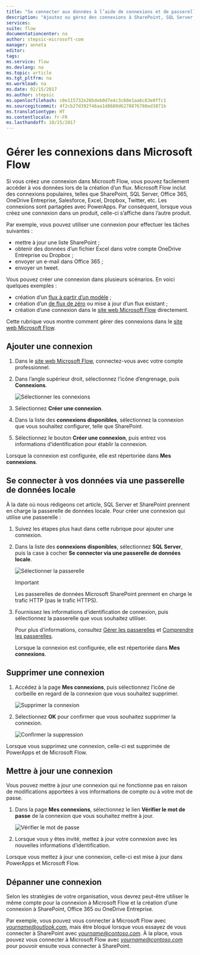 ```yaml
---
title: "Se connecter aux données à l’aide de connexions et de passerelles de données locales | Microsoft Docs"
description: "Ajoutez ou gérez des connexions à SharePoint, SQL Server, OneDrive Entreprise, Salesforce, Office 365, OneDrive, Dropbox, Twitter, Google Drive, etc."
services: 
suite: flow
documentationcenter: na
author: stepsic-microsoft-com
manager: anneta
editor: 
tags: 
ms.service: flow
ms.devlang: na
ms.topic: article
ms.tgt_pltfrm: na
ms.workload: na
ms.date: 02/15/2017
ms.author: stepsic
ms.openlocfilehash: c0e115732e26bdeb0d7e4c3c60e1aa6c63e0ffc1
ms.sourcegitcommit: 4f2cb27d392f46aa1d8680d6278876780ed3871b
ms.translationtype: HT
ms.contentlocale: fr-FR
ms.lasthandoff: 10/15/2017
---
```

# <a name="manage-connections-in-microsoft-flow"></a>Gérer les connexions dans Microsoft Flow
Si vous créez une connexion dans Microsoft Flow, vous pouvez facilement accéder à vos données lors de la création d’un flux. Microsoft Flow inclut des connexions populaires, telles que SharePoint, SQL Server, Office 365, OneDrive Entreprise, Salesforce, Excel, Dropbox, Twitter, etc. Les connexions sont partagées avec PowerApps. Par conséquent, lorsque vous créez une connexion dans un produit, celle-ci s’affiche dans l’autre produit.

Par exemple, vous pouvez utiliser une connexion pour effectuer les tâches suivantes :

* mettre à jour une liste SharePoint ;
* obtenir des données d’un fichier Excel dans votre compte OneDrive Entreprise ou Dropbox ;
* envoyer un e-mail dans Office 365 ;
* envoyer un tweet.

Vous pouvez créer une connexion dans plusieurs scénarios. En voici quelques exemples :

* création d’un [flux à partir d’un modèle](get-started-logic-template.md) ;
* création d’un [de flux de zéro](get-started-logic-flow.md) ou mise à jour d’un flux existant ;
* création d’une connexion dans le [site web Microsoft Flow][1] directement.

Cette rubrique vous montre comment gérer des connexions dans le [site web Microsoft Flow][1].

## <a name="add-a-connection"></a>Ajouter une connexion
1. Dans le [site web Microsoft Flow][1], connectez-vous avec votre compte professionnel.
2. Dans l’angle supérieur droit, sélectionnez l’icône d’engrenage, puis **Connexions**.
   
    ![Sélectionner les connexions](./media/add-manage-connections/connections-menu.png)
3. Sélectionnez **Créer une connexion**.
4. Dans la liste des **connexions disponibles**, sélectionnez la connexion que vous souhaitez configurer, telle que SharePoint.
5. Sélectionnez le bouton **Créer une connexion**, puis entrez vos informations d’identification pour établir la connexion.

Lorsque la connexion est configurée, elle est répertoriée dans **Mes connexions**.

## <a name="connect-to-your-data-through-an-on-premises-data-gateway"></a>Se connecter à vos données via une passerelle de données locale
À la date où nous rédigeons cet article, SQL Server et SharePoint prennent en charge la passerelle de données locale. Pour créer une connexion qui utilise une passerelle :

1. Suivez les étapes plus haut dans cette rubrique pour ajouter une connexion.
2. Dans la liste des **connexions disponibles**, sélectionnez **SQL Server**, puis la case à cocher **Se connecter via une passerelle de données locale**.
   
    ![Sélectionner la passerelle](./media/add-manage-connections/select-gateway.png)
   
   > [!IMPORTANT]
   > Les passerelles de données Microsoft SharePoint prennent en charge le trafic HTTP (pas le trafic HTTPS).
   > 
   > 
3. Fournissez les informations d’identification de connexion, puis sélectionnez la passerelle que vous souhaitez utiliser.
   
    Pour plus d’informations, consultez [Gérer les passerelles](gateway-manage.md) et [Comprendre les passerelles](gateway-reference.md).
   
    Lorsque la connexion est configurée, elle est répertoriée dans **Mes connexions**.

## <a name="delete-a-connection"></a>Supprimer une connexion
1. Accédez à la page **Mes connexions**, puis sélectionnez l’icône de corbeille en regard de la connexion que vous souhaitez supprimer.
   
    ![Supprimer la connexion](./media/add-manage-connections/delete-connection.png)
2. Sélectionnez **OK** pour confirmer que vous souhaitez supprimer la connexion.
   
    ![Confirmer la suppression](./media/add-manage-connections/delete-confirmation.png)

Lorsque vous supprimez une connexion, celle-ci est supprimée de PowerApps et de Microsoft Flow.

## <a name="update-a-connection"></a>Mettre à jour une connexion
Vous pouvez mettre à jour une connexion qui ne fonctionne pas en raison de modifications apportées à vos informations de compte ou à votre mot de passe.

1. Dans la page **Mes connexions**, sélectionnez le lien **Vérifier le mot de passe** de la connexion que vous souhaitez mettre à jour.
   
    ![Vérifier le mot de passe](./media/add-manage-connections/verify-password.png)
2. Lorsque vous y êtes invité, mettez à jour votre connexion avec les nouvelles informations d’identification.

Lorsque vous mettez à jour une connexion, celle-ci est mise à jour dans PowerApps et Microsoft Flow.

## <a name="troubleshoot-a-connection"></a>Dépanner une connexion
Selon les stratégies de votre organisation, vous devrez peut-être utiliser le même compte pour la connexion à Microsoft Flow et la création d’une connexion à SharePoint, Office 365 ou OneDrive Entreprise.

Par exemple, vous pouvez vous connecter à Microsoft Flow avec *yourname@outlook.com*, mais être bloqué lorsque vous essayez de vous connecter à SharePoint avec *yourname@contoso.com*. À la place, vous pouvez vous connecter à Microsoft Flow avec *yourname@contoso.com* pour pouvoir ensuite vous connecter à SharePoint.

<!--Reference links in article-->
[1]: https://flow.microsoft.com
